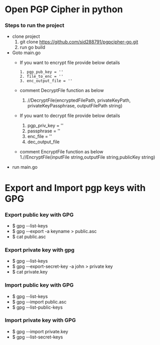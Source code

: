 
# Open PGP Cipher in python

### Steps to run the project
* clone project
    1. git clone https://github.com/sid288791/pgpcipher-go.git
    2.  run go build
* Goto main.go   
  - If you want to encrypt file provide below details
  
        1. pgp_pub_key = ''    
        2. file_to_enc = ''     
        3. enc_output_file = '' 
  - comment DecryptFile function as below  
  
    1. //DecryptFile(encryptedFilePath, privateKeyPath, privateKeyPassphrase, outputFilePath string)
  
  - If you want to decrypt file provide below details    
  
    1. pgp_priv_key = ''     
    2. passphrase = ''    
    3. enc_file = ''     
    4. dec_output_file 
    
  - comment EncryptFile function as below    
        1.//EncryptFile(inputFile string,outputFile string,publicKey string)
* run main.go

# Export and Import pgp keys with GPG

### Export public key with GPG

- $ gpg --list-keys
- $ gpg --export -a keyname > public.asc
- $ cat public.asc

### Export private key with gpg

- $ gpg --list-keys
- $ gpg --export-secret-key -a john > private key
- $ cat private.key

### Import public key with GPG

- $ gpg --list-keys
- $ gpg --import public.asc
- $ gpg --list-public-keys

### Import private key with GPG

- $ gpg --import private.key
- $ gpg --list-secret-keys





   
